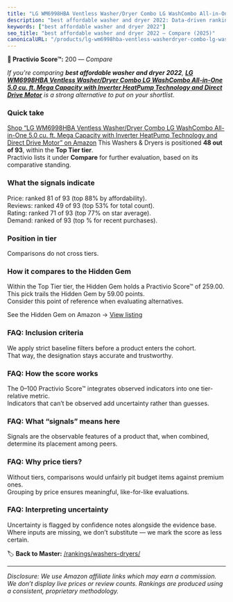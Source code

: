 ```yaml
---
title: "LG WM6998HBA Ventless Washer/Dryer Combo LG WashCombo All-in-One 5.0 cu. ft. Mega Capacity with Inverter HeatPump Technology and Direct Drive Motor"
description: "best affordable washer and dryer 2022: Data-driven ranking using the Practivio Score™. Positioned by quality, value, demand, findability, momentum."
keywords: ["best affordable washer and dryer 2022"]
seo_title: "best affordable washer and dryer 2022 — Compare (2025)"
canonicalURL: "/products/lg-wm6998hba-ventless-washerdryer-combo-lg-washcombo-all-in-one-50-cu-ft-mega-capacity-with-inverter-heatpump-technology-and-direct-drive-motor-B0CV6TVDQN/"
---
```


**🛒 Practivio Score™:** 200 — _Compare_


*If you're comparing **best affordable washer and dryer 2022**, **[LG WM6998HBA Ventless Washer/Dryer Combo LG WashCombo All-in-One 5.0 cu. ft. Mega Capacity with Inverter HeatPump Technology and Direct Drive Motor](https://www.amazon.com/dp/B0CV6TVDQN?tag=practivio-20)** is a strong alternative to put on your shortlist.*
### Quick take
[Shop “LG WM6998HBA Ventless Washer/Dryer Combo LG WashCombo All-in-One 5.0 cu. ft. Mega Capacity with Inverter HeatPump Technology and Direct Drive Motor” on Amazon](https://www.amazon.com/dp/B0CV6TVDQN?tag=practivio-20)
This Washers & Dryers is positioned **48 out of 93**, within the **Top Tier tier**.  
Practivio lists it under **Compare** for further evaluation, based on its comparative standing.

### What the signals indicate
Price: ranked 81 of 93 (top 88% by affordability).  
Reviews: ranked 49 of 93 (top 53% for total count).  
Rating: ranked 71 of 93 (top 77% on star average).  
Demand: ranked  of 93 (top % for recent purchases).

### Position in tier
Comparisons do not cross tiers.

### How it compares to the Hidden Gem
Within the Top Tier tier, the Hidden Gem holds a Practivio Score™ of 259.00.  
This pick trails the Hidden Gem by 59.00 points.  
Consider this point of reference when evaluating alternatives.  

See the Hidden Gem on Amazon → [View listing](https://www.amazon.com/dp/B0C72WLSJ1?tag=practivio-20)

### FAQ: Inclusion criteria
We apply strict baseline filters before a product enters the cohort.  
That way, the designation stays accurate and trustworthy.

### FAQ: How the score works
The 0–100 Practivio Score™ integrates observed indicators into one tier-relative metric.  
Indicators that can’t be observed add uncertainty rather than guesses.

### FAQ: What “signals” means here
Signals are the observable features of a product that, when combined, determine its placement among peers.

### FAQ: Why price tiers?
Without tiers, comparisons would unfairly pit budget items against premium ones.  
Grouping by price ensures meaningful, like-for-like evaluations.

### FAQ: Interpreting uncertainty
Uncertainty is flagged by confidence notes alongside the evidence base.  
Where inputs are missing, we don’t substitute — we mark the score as less certain.

<!-- Missing template for Compare/CompareWithinPriceClass -->


🏷️ **Back to Master:** [/rankings/washers-dryers/](/rankings/washers-dryers/)

---
_Disclosure: We use Amazon affiliate links which may earn a commission. We don’t display live prices or review counts. Rankings are produced using a consistent, proprietary methodology._
